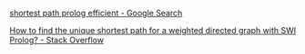 
[shortest path prolog efficient - Google Search](https://www.google.com/search?q=shortest+path+prolog+efficient&oq=shortest+path+prolog+efficient&aqs=chrome..69i57.7476j0j7&sourceid=chrome&ie=UTF-8)

[How to find the unique shortest path for a weighted directed graph with SWI Prolog? - Stack Overflow](https://stackoverflow.com/questions/47778959/how-to-find-the-unique-shortest-path-for-a-weighted-directed-graph-with-swi-prol?noredirect=1&lq=1)
